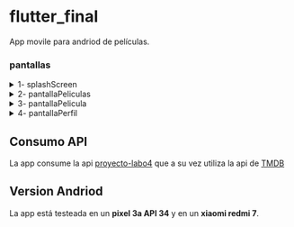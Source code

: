 # flutter_final

App movile para andriod de películas.

### pantallas

<details>
  <summary>1- splashScreen</summary>
  <br>
  Pantalla de inicio de la app.
  <br><br>
  <image src=https://github.com/LucianoMassoni/1_Final/assets/112901637/330a90d9-d7c5-405d-a5cb-3a5d3920ed4a height=400 alt='SplashScreen'>
  <hr>
</details>

<details>
  <summary>2- pantallaPeliculas</summary>
  <br>
  En esta pantalla se muestran las portadas de las peliculas y se puede filtrar por géneros.
  <br><br>
    <image src=https://github.com/LucianoMassoni/1_Final/assets/112901637/12966815-cd0f-46ed-85b0-dc205dee6943 height=400 alt='pantallaPeliculas'>
    <image src=https://github.com/LucianoMassoni/1_Final/assets/112901637/25074066-692a-4e5f-b8dc-7f7374a0a25b height=400 alt='pantallaPeliculasGenero'>
  <hr>
</details>

<details>
  <summary>3- pantallaPelicula</summary>
  <br>
  En esta pantalla se muestra la información de la pelicula y la portada de peliculas relacionadas en la que se puede acceder.
  <br><br>
  <image src=https://github.com/LucianoMassoni/1_Final/assets/112901637/8ffceb32-04a7-4e6a-a5cc-29ebcbf982c0 height=400 alt='pantallaPelicula1'>
  <image src=https://github.com/LucianoMassoni/1_Final/assets/112901637/e957a2bc-8ef8-4b6b-9ae1-5b35b6271f2a height=400 alt='pantallaPelicula2'>
  <hr>
</details>

<details>
  <summary>4- pantallaPerfil</summary>
  <br>
  Pantalla de tipo login. -No funcional-
  <br><br>
  <image src=https://github.com/LucianoMassoni/1_Final/assets/112901637/44ab5730-4b34-41d7-aa85-3fe061af104f height=400 alt='pantallaPerfil'>
  <hr>
</details>

## Consumo API

La app consume la api [proyecto-labo4](https://github.com/LucianoMassoni/proyecto_labo4) que a su vez utiliza la api de [TMDB](https://developer.themoviedb.org/docs)


## Version Andriod

La app está testeada en un __pixel 3a API 34__ y en un __xiaomi redmi 7__.
